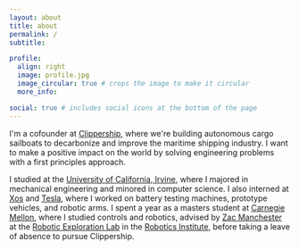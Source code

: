 ```yaml
---
layout: about
title: about
permalink: /
subtitle:

profile:
  align: right
  image: profile.jpg
  image_circular: true # crops the image to make it circular
  more_info:

social: true # includes social icons at the bottom of the page
---
```


I'm a cofounder at [Clippership](https://www.clippership.co), where we're building autonomous cargo sailboats to decarbonize and improve the maritime shipping industry. I want to make a positive impact on the world by solving engineering problems with a first principles approach.

I studied at the [University of California, Irvine](https://uci.edu), where I majored in mechanical engineering and minored in computer science. I also interned at [Xos](https://www.xostrucks.com) and [Tesla](https://www.tesla.com), where I worked on battery testing machines, prototype vehicles, and robotic arms. I spent a year as a masters student at [Carnegie Mellon](https://www.cmu.edu), where I studied controls and robotics, advised by [Zac Manchester](https://www.linkedin.com/in/zacmanchester) at the [Robotic Exploration Lab](https://rexlab.ri.cmu.edu) in the [Robotics Institute](https://www.ri.cmu.edu), before taking a leave of absence to pursue Clippership.
